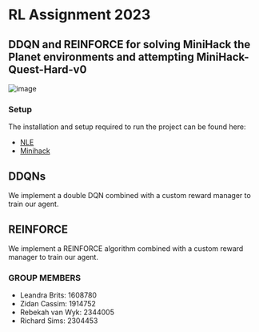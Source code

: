 # RL Assignment 2023

## DDQN and REINFORCE for solving MiniHack the Planet environments and attempting MiniHack-Quest-Hard-v0

![image](https://github.com/LeandraBrits/RL_assignment2023/assets/101238947/9e0aa07a-f632-482a-8e28-abcb358468de)


### Setup

The installation and setup required to run the project can be found here:
* [NLE](https://github.com/facebookresearch/nle)
* [Minihack](https://github.com/facebookresearch/minihack)

## DDQNs

We implement a double DQN combined with a custom reward manager to train our agent.

## REINFORCE

We implement a REINFORCE algorithm combined with a custom reward manager to train our agent.

### GROUP MEMBERS

- Leandra Brits: 1608780
- Zidan Cassim: 1914752
- Rebekah van Wyk: 2344005
- Richard Sims: 2304453
